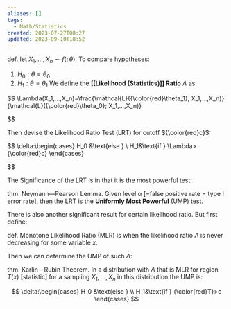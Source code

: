 ```yaml
---
aliases: []
tags:
  - Math/Statistics
created: 2023-07-27T08:27
updated: 2023-09-10T18:52
---
```


def. let $X_1,…,X_n \sim f(;\theta)$. To compare hypotheses:

1. $H_0: \theta =\theta_0$
2. $H_1: \theta=\theta_1$
   We define the **[[Likelihood (Statistics)]] Ratio** $\Lambda$ as:

   
$$
   \Lambda(X_1,...,X_n)=\frac{\mathcal{L}({\color{red}\theta_1}; X_1,...,X_n)}{\mathcal{L}({\color{red}\theta_0}; X_1,...,X_n)}






   
$$

   Then devise the Likelihood Ratio Test (LRT) for cutoff ${\color{red}c}$:

   
$$
   \delta:\begin{cases}
      H_0 &\text{else }  \\
      H_1&\text{if } \Lambda>{\color{red}c}
   \end{cases}






   
$$

The Significance of the LRT is in that it is the most powerful test:

thm. Neymann—Pearson Lemma. Given level $\alpha$ [=false positive rate = type I error rate], then the LRT is the **Uniformly Most Powerful** (UMP) test.

There is also another significant result for certain likelihood ratio. But first define:

def. Monotone Likelihood Ratio (MLR) is when the likelihood ratio $\Lambda$ is never decreasing for some variable $x$.

Then we can determine the UMP of such $\Lambda$:

thm. Karlin—Rubin Theorem. In a distribution with $\Lambda$ that is MLR for region $T(x)$ [statistic] for a sampling $X_1,…,X_n$ in this distribution the UMP is:

$$
\delta:\begin{cases}
   H_0 &\text{else }  \\
   H_1&\text{if } {\color{red}T}>c
\end{cases}
$$
